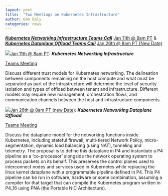 ```yaml
---
layout: post
title:  "Two Meetings on Kubernetes Infrastructure"
author: Dan Daly
categories: news 
---
```


***[Kubernetes Networking Infrastructure Teams Call](https://teams.microsoft.com/l/meetup-join/19%3ameeting_NzAwMjMzOTItMzAxZC00MjM4LTgwMjQtNDFkZTYxYTQ1NGZi%40thread.v2/0?context=%7b%22Tid%22%3a%2246c98d88-e344-4ed4-8496-4ed7712e255d%22%2c%22Oid%22%3a%221232290d-c824-4050-a582-15598b1d126b%22%7d)*** <a href="https://calendar.google.com/event?action=TEMPLATE&amp;tmeid=NGxwbDl0aHI3cWYxbDhxdTRkZDJmanQwdmIga29hdDliOTEyYWhqazBuZmVqaTUydWZhNW9AZw&amp;tmsrc=koat9b912ahjk0nfeji52ufa5o%40group.calendar.google.com">Jan 11th @ 8am PT</a> & ***[Kubernetes Dataplane Offload Teams Call](https://www.google.com/url?q=https://teams.microsoft.com/l/meetup-join/19%253ameeting_NjU0Y2M5MzctZmQ0MS00MGY4LWFjNzctYTkyZDNiOGE3Yzll%2540thread.v2/0?context%3D%257b%2522Tid%2522%253a%252246c98d88-e344-4ed4-8496-4ed7712e255d%2522%252c%2522Oid%2522%253a%25221232290d-c824-4050-a582-15598b1d126b%2522%257d&sa=D&source=calendar&usd=2&usg=AOvVaw1MfmZaQUvuUJ1XC8q9IySN)*** <a target="_blank" href="https://calendar.google.com/event?action=TEMPLATE&amp;tmeid=M3NvYzVvY3ZyazU0NHU5dGlmMGZxdHJjNzkga29hdDliOTEyYWhqazBuZmVqaTUydWZhNW9AZw&amp;tmsrc=koat9b912ahjk0nfeji52ufa5o%40group.calendar.google.com">Jan 26th @ 8am PT (New Date)</a>  

<a href="https://calendar.google.com/event?action=TEMPLATE&amp;tmeid=NGxwbDl0aHI3cWYxbDhxdTRkZDJmanQwdmIga29hdDliOTEyYWhqazBuZmVqaTUydWZhNW9AZw&amp;tmsrc=koat9b912ahjk0nfeji52ufa5o%40group.calendar.google.com"><img border="0" src="https://www.google.com/calendar/images/ext/gc_button1_en.gif">Jan 11th @ 8am PT</a>:  ***Kubernetes Networking Infrastructure***

[Teams Meeting](https://teams.microsoft.com/l/meetup-join/19%3ameeting_NzAwMjMzOTItMzAxZC00MjM4LTgwMjQtNDFkZTYxYTQ1NGZi%40thread.v2/0?context=%7b%22Tid%22%3a%2246c98d88-e344-4ed4-8496-4ed7712e255d%22%2c%22Oid%22%3a%221232290d-c824-4050-a582-15598b1d126b%22%7d)

Discuss different trust models for Kubernetes networking. The delineation between components remaining on the host compute and what must be separated as part of the infrastructure will determine the level of security isolation and types of offload between tenant and infrastructure. Different models may require new management, orchestration flows, and communication channels between the host and infrastructure components.

<a href="https://calendar.google.com/event?action=TEMPLATE&amp;tmeid=NGxwbDl0aHI3cWYxbDhxdTRkZDJmanQwdmIga29hdDliOTEyYWhqazBuZmVqaTUydWZhNW9AZw&amp;tmsrc=koat9b912ahjk0nfeji52ufa5o%40group.calendar.google.com"><img border="0" src="https://www.google.com/calendar/images/ext/gc_button1_en.gif">Jan 26th @ 8am PT (new Date)</a>:  ***Kubernetes Networking Dataplane Offload***

[Teams Meeting](https://www.google.com/url?q=https://teams.microsoft.com/l/meetup-join/19%253ameeting_NjU0Y2M5MzctZmQ0MS00MGY4LWFjNzctYTkyZDNiOGE3Yzll%2540thread.v2/0?context%3D%257b%2522Tid%2522%253a%252246c98d88-e344-4ed4-8496-4ed7712e255d%2522%252c%2522Oid%2522%253a%25221232290d-c824-4050-a582-15598b1d126b%2522%257d&sa=D&source=calendar&usd=2&usg=AOvVaw1MfmZaQUvuUJ1XC8q9IySN)

 Discuss the dataplane model for the networking functions inside Kubernetes,  including stateful firewall, multi-tiered Network Policy, micro-segmentation, dynamic load balancing (using NAT), tunneling and telemetry.  The proposal is to define this dataplane in P4 and instantiate a P4 pipeline as a ‘co-processor’ alongside the network operating system to process packets on its behalf.  This preserves the control planes used to interconnect nodes and services used in Kubernetes while replacing the linux kernel dataplane with a programmable pipeline defined in P4.  This P4 pipeline can be run in software, hardware or some combination, assuming a compiler for that target that can compile the Kubernetes program written in P4_16 using PNA (the Portable NIC Architecture).
